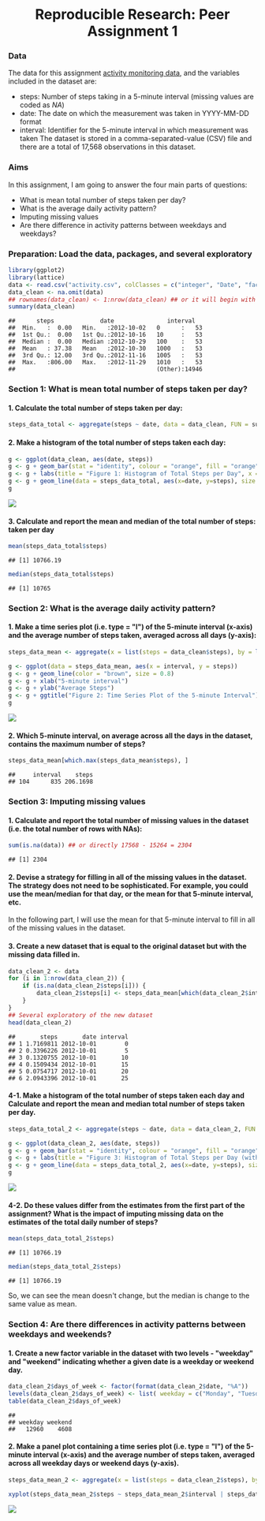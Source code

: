 # <center>Reproducible Research: Peer Assignment 1</center>

### Data
The data for this assignment [activity monitoring data](https://d396qusza40orc.cloudfront.net/repdata%2Fdata%2Factivity.zip), and the variables included in the dataset are:

 * steps: Number of steps taking in a 5-minute interval (missing values are coded as _NA_)  
 * date: The date on which the measurement was taken in YYYY-MM-DD format  
 * interval: Identifier for the 5-minute interval in which measurement was taken
The dataset is stored in a comma-separated-value (CSV) file and there are a total of 17,568 observations in this dataset.

### Aims
In this assignment, I am going to answer the four main parts of questions:  

* What is mean total number of steps taken per day?
* What is the average daily activity pattern?
* Imputing missing values
* Are there difference in activity patterns between weekdays and weekdays?

### Preparation: Load the data, packages, and several exploratory

```r
library(ggplot2)
library(lattice)
data <- read.csv("activity.csv", colClasses = c("integer", "Date", "factor"))
data_clean <- na.omit(data)
## rownames(data_clean) <- 1:nrow(data_clean) ## or it will begin with 289
summary(data_clean)
```

```
##      steps             date               interval    
##  Min.   :  0.00   Min.   :2012-10-02   0      :   53  
##  1st Qu.:  0.00   1st Qu.:2012-10-16   10     :   53  
##  Median :  0.00   Median :2012-10-29   100    :   53  
##  Mean   : 37.38   Mean   :2012-10-30   1000   :   53  
##  3rd Qu.: 12.00   3rd Qu.:2012-11-16   1005   :   53  
##  Max.   :806.00   Max.   :2012-11-29   1010   :   53  
##                                        (Other):14946
```

### Section 1: What is mean total number of steps taken per day?
#### 1. Calculate the total number of steps taken per day:

```r
steps_data_total <- aggregate(steps ~ date, data = data_clean, FUN = sum)
```
  
#### 2. Make a histogram of the total number of steps taken each day:

```r
g <- ggplot(data_clean, aes(date, steps))
g <- g + geom_bar(stat = "identity", colour = "orange", fill = "orange", width = 0.8)
g <- g + labs(title = "Figure 1: Histogram of Total Steps per Day", x = "", y = "Total steps")
g <- g + geom_line(data = steps_data_total, aes(x=date, y=steps), size = 0.8, col = "brown")
g
```

![](PA1_template_files/figure-html/unnamed-chunk-3-1.png) 

#### 3. Calculate and report the mean and median of the total number of steps: taken per day

```r
mean(steps_data_total$steps)
```

```
## [1] 10766.19
```

```r
median(steps_data_total$steps)
```

```
## [1] 10765
```

### Section 2: What is the average daily activity pattern?
#### 1. Make a time series plot (i.e. type = "l") of the 5-minute interval (x-axis) and the average number of steps taken, averaged across all days (y-axis):

```r
steps_data_mean <- aggregate(x = list(steps = data_clean$steps), by = list(interval = as.numeric(as.character(data_clean$interval))), FUN = mean)

g <- ggplot(data = steps_data_mean, aes(x = interval, y = steps))
g <- g + geom_line(color = "brown", size = 0.8)
g <- g + xlab("5-minute interval")
g <- g + ylab("Average Steps")
g <- g + ggtitle("Figure 2: Time Series Plot of the 5-minute Interval")
g
```

![](PA1_template_files/figure-html/unnamed-chunk-5-1.png) 
  
#### 2. Which 5-minute interval, on average across all the days in the dataset, contains the maximum number of steps?

```r
steps_data_mean[which.max(steps_data_mean$steps), ]
```

```
##     interval    steps
## 104      835 206.1698
```

### Section 3: Imputing missing values
#### 1. Calculate and report the total number of missing values in the dataset (i.e. the total number of rows with NAs):

```r
sum(is.na(data)) ## or directly 17568 - 15264 = 2304
```

```
## [1] 2304
```
#### 2. Devise a strategy for filling in all of the missing values in the dataset. The strategy does not need to be sophisticated. For example, you could use the mean/median for that day, or the mean for that 5-minute interval, etc.  
In the following part, I will use the mean for that 5-minute interval to fill in all of the missing values in the dataset.  
  
#### 3. Create a new dataset that is equal to the original dataset but with the missing data filled in.

```r
data_clean_2 <- data
for (i in 1:nrow(data_clean_2)) {
    if (is.na(data_clean_2$steps[i])) {
        data_clean_2$steps[i] <- steps_data_mean[which(data_clean_2$interval[i] == steps_data_mean$interval), ]$steps
    }
}
## Several exploratory of the new dataset
head(data_clean_2)
```

```
##       steps       date interval
## 1 1.7169811 2012-10-01        0
## 2 0.3396226 2012-10-01        5
## 3 0.1320755 2012-10-01       10
## 4 0.1509434 2012-10-01       15
## 5 0.0754717 2012-10-01       20
## 6 2.0943396 2012-10-01       25
```

#### 4-1. Make a histogram of the total number of steps taken each day and Calculate and report the mean and median total number of steps taken per day.  

```r
steps_data_total_2 <- aggregate(steps ~ date, data = data_clean_2, FUN = sum)

g <- ggplot(data_clean_2, aes(date, steps))
g <- g + geom_bar(stat = "identity", colour = "orange", fill = "orange", width = 0.8)
g <- g + labs(title = "Figure 3: Histogram of Total Steps per Day (without missing values)", x = "", y = "Total steps")
g <- g + geom_line(data = steps_data_total_2, aes(x=date, y=steps), size = 0.8, col = "brown")
g
```

![](PA1_template_files/figure-html/unnamed-chunk-9-1.png) 
  
#### 4-2. Do these values differ from the estimates from the first part of the assignment? What is the impact of imputing missing data on the estimates of the total daily number of steps?

```r
mean(steps_data_total_2$steps)
```

```
## [1] 10766.19
```

```r
median(steps_data_total_2$steps)
```

```
## [1] 10766.19
```
So, we can see the mean doesn't change, but the median is change to the same value as mean.

### Section 4: Are there differences in activity patterns between weekdays and weekends?
#### 1. Create a new factor variable in the dataset with two levels - "weekday" and "weekend" indicating whether a given date is a weekday or weekend day.

```r
data_clean_2$days_of_week <- factor(format(data_clean_2$date, "%A"))
levels(data_clean_2$days_of_week) <- list( weekday = c("Monday", "Tuesday","Wednesday", "Thursday", "Friday"), weekend = c("Saturday", "Sunday"))
table(data_clean_2$days_of_week)
```

```
## 
## weekday weekend 
##   12960    4608
```
#### 2. Make a panel plot containing a time series plot (i.e. type = "l") of the 5-minute interval (x-axis) and the average number of steps taken, averaged across all weekday days or weekend days (y-axis).

```r
steps_data_mean_2 <- aggregate(x = list(steps = data_clean_2$steps), by = list(interval = as.numeric(as.character(data_clean_2$interval)), weekday = data_clean_2$days_of_week), FUN = mean)

xyplot(steps_data_mean_2$steps ~ steps_data_mean_2$interval | steps_data_mean_2$weekday, layout = c(1, 2), type = "l", xlab = "5-minute interval", ylab = "Average Steps", main = "Figure 4: Time Series Plot of the 5-minute Interval (seperated by weekday)")
```

![](PA1_template_files/figure-html/unnamed-chunk-12-1.png) 
